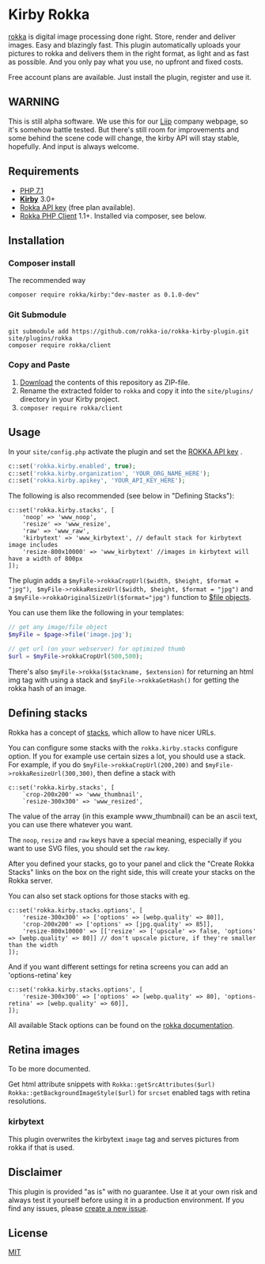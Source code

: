# Kirby Rokka

[rokka](https://rokka.io) is digital image processing done right. Store, render and deliver images. Easy and blazingly fast.
This plugin automatically uploads your pictures to rokka and delivers them in the right format, as light and as fast as possible.
And you only pay what you use, no upfront and fixed costs. 

Free account plans are available. Just install the plugin, register and use it.

## WARNING

This is still alpha software. We  use this for our [Liip](https://liip.ch/) company webpage, so it's somehow battle tested. 
But there's still room for improvements and some behind the scene code will change, the kirby API will stay stable, hopefully.
And input is always welcome.

## Requirements

- [PHP 7.1](https://php.net) 
- [**Kirby**](https://getkirby.com/) 3.0+ 
- [Rokka API key](https://rokka.io/en/signup/) (free plan available).
- [Rokka PHP Client](https://github.com/rokka-io/rokka-client-php) 1.1+. Installed via composer, see below.

## Installation


### Composer install

The recommended way

```
composer require rokka/kirby:"dev-master as 0.1.0-dev"
```


### Git Submodule

```
git submodule add https://github.com/rokka-io/rokka-kirby-plugin.git site/plugins/rokka
composer require rokka/client
```

### Copy and Paste

1. [Download](https://github.com/rokka-io/rokka-kirby-plugin/archive/master.zip) the contents of this repository as ZIP-file.
2. Rename the extracted folder to `rokka` and copy it into the `site/plugins/` directory in your Kirby project.
3. `composer require rokka/client`

## Usage

In your `site/config.php` activate the plugin and set the [ROKKA API key](https://rokka.io/en/signup/) .

```php
c::set('rokka.kirby.enabled', true); 
c::set('rokka.kirby.organization', 'YOUR_ORG_NAME_HERE'); 
c::set('rokka.kirby.apikey', 'YOUR_API_KEY_HERE');
```

The following is also recommended (see below in "Defining Stacks"):

```
c::set('rokka.kirby.stacks', [
    'noop' => 'www_noop',
    'resize' => 'www_resize',
    'raw' => 'www_raw',
    'kirbytext' => 'www_kirbytext', // default stack for kirbytext image includes
    'resize-800x10000' => 'www_kirbytext' //images in kirbytext will have a width of 800px
]);
```

The plugin adds a `$myFile->rokkaCropUrl($width, $height, $format = "jpg")`, `
$myFile->rokkaResizeUrl($width, $height, $format = "jpg")` and a `$myFile->rokkaOriginalSizeUrl($format="jpg")` function to [$file objects](https://getkirby.com/docs/cheatsheet#file).

You can use them like the following in your templates:

```php
// get any image/file object
$myFile = $page->file('image.jpg');

// get url (on your webserver) for optimized thumb
$url = $myFile->rokkaCropUrl(500,500);

```

There's also `$myFile->rokka($stackname, $extension)` for returning an html img tag with using a stack and
`$myFile->rokkaGetHash()` for getting the rokka hash of an image.

## Defining stacks

Rokka has a concept of [stacks](https://rokka.io/documentation/references/stacks.html), which allow to have  nicer URLs.

You can configure some stacks with the `rokka.kirby.stacks` configure option. If you for example use certain sizes a lot, you should use a stack. For example, if you do `$myFile->rokkaCropUrl(200,200)` and `$myFile->rokkaResizeUrl(300,300)`, then define a stack with 

```
c::set('rokka.kirby.stacks', [
    `crop-200x200' => 'www_thumbnail',
    `resize-300x300' => 'www_resized',

```

The value of the array (in this example www_thumbnail) can be an ascii text, you can use there whatever you want.

The `noop`, `resize` and `raw` keys have a special meaning, especially if you want to use SVG files, you should set the `raw` key.

After you defined your stacks, go to your panel and click the "Create Rokka Stacks" links on the box on the right side, this will create your stacks on the Rokka server.

You can also set stack options for those stacks with eg.

```
c::set('rokka.kirby.stacks.options', [
    'resize-300x300' => ['options' => [webp.quality' => 80]], 
    'crop-200x200' => ['options' => [jpg.quality' => 85]], 
    'resize-800x10000' => [['resize' => ['upscale' => false, 'options' => [webp.quality' => 80]] // don't upscale picture, if they're smaller than the width 
]);
```

And if you want different settings for retina screens you can add an 'options-retina' key
```
c::set('rokka.kirby.stacks.options', [
    'resize-300x300' => ['options' => [webp.quality' => 80], 'options-retina' => [webp.quality' => 60]], 
]);
```


All available Stack options can be found on the [rokka documentation](https://rokka.io/documentation/references/stacks.html).


## Retina images

To be more documented. 

Get html attribute snippets with 
`Rokka::getSrcAttributes($url)`
`Rokka::getBackgroundImageStyle($url)`
for `srcset` enabled tags with retina resolutions.

### kirbytext

This plugin overwrites the kirbytext `image` tag and serves pictures from rokka if that is used.

## Disclaimer

This plugin is provided "as is" with no guarantee. Use it at your own risk and always test it yourself before using it in a production environment. If you find any issues, please [create a new issue](https://github.com/rokka/kirby-rokka/issues/new).

## License

[MIT](https://opensource.org/licenses/MIT)
